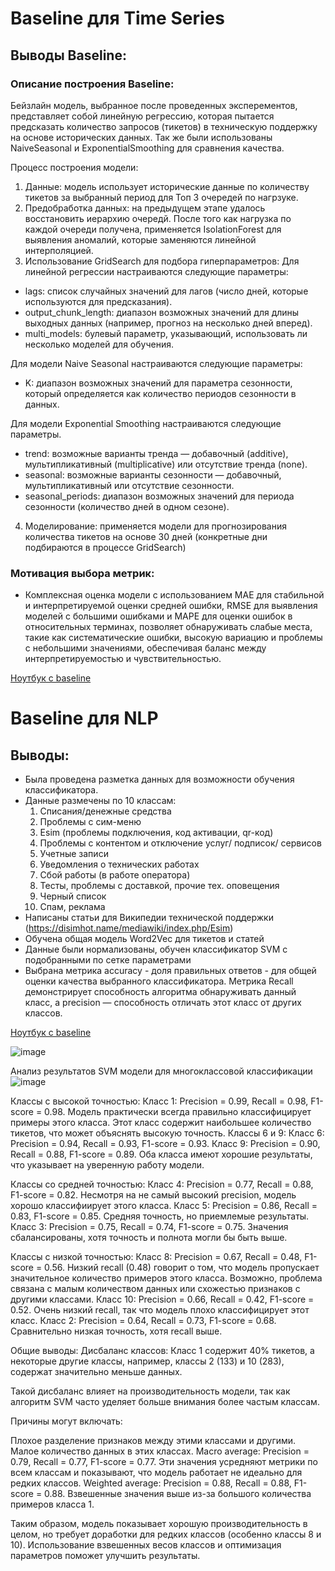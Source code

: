 # Baseline для Time Series

## Выводы Baseline:
### Описание построения Baseline:
Бейзлайн модель, выбранное после проведенных эксперементов, представляет собой линейную регрессию, которая пытается предсказать количество запросов (тикетов) в техническую поддержку на основе исторических данных. Так же были использованы NaiveSeasonal и ExponentialSmoothing для сравнения качества.

Процесс построения модели:
1. Данные: модель использует исторические данные по количеству тикетов за выбранный период для Топ 3 очередей по нагрзуке.
2. Предобработка данных: на предыдущем этапе удалось восстановить иерархию очередй. После того как нагрузка по каждой очереди получена, применяется IsolationForest для выявления аномалий, которые заменяются линейной интерполяцией.
3. Использование GridSearch для подбора гиперпараметров:
Для линейной регрессии настраиваются следующие параметры:

- lags: список случайных значений для лагов (число дней, которые используются для предсказания).
- output_chunk_length: диапазон возможных значений для длины выходных данных (например, прогноз на несколько дней вперед).
- multi_models: булевый параметр, указывающий, использовать ли несколько моделей для обучения.

Для модели Naive Seasonal настраиваются следующие параметры:

- K: диапазон возможных значений для параметра сезонности, который определяется как количество периодов сезонности в данных.

Для модели Exponential Smoothing настраиваются следующие параметры.

- trend: возможные варианты тренда — добавочный (additive), мультипликативный (multiplicative) или отсутствие тренда (none).
- seasonal: возможные варианты сезонности — добавочный, мультипликативный или отсутствие сезонности.
- seasonal_periods: диапазон возможных значений для периода сезонности (количество дней в одном сезоне).

4. Моделирование: применяется модели для прогнозирования количества тикетов на основе 30 дней (конкретные дни подбираются в процессе GridSearch)

### Мотивация выбора метрик: 
- Комплексная оценка модели с использованием MAE для стабильной и интерпретируемой оценки средней ошибки, RMSE для выявления моделей с большими ошибками и MAPE для оценки ошибок в относительных терминах, позволяет обнаруживать слабые места, такие как систематические ошибки, высокую вариацию и проблемы с небольшими значениями, обеспечивая баланс между интерпретируемостью и чувствительностью.



[Ноутбук с baseline](./notebooks/TS/baseline.ipynb)

# Baseline для NLP
## Выводы:
- Была проведена разметка данных для возможности обучения классификатора.
- Данные размечены по 10 классам:
  1. Списания/денежные средства
  2. Проблемы с сим-меню
  3. Esim (проблемы подключения, код активации, qr-код)
  4. Проблемы с контентом и отключение услуг/ подписок/ сервисов
  5. Учетные записи
  6. Уведомления о технических работах
  7. Сбой работы (в работе оператора)
  8. Тесты, проблемы с доставкой, прочие тех. оповещения
  9. Черный список
  10. Спам, реклама
- Написаны статьи для Википедии технической поддержки (https://disimhot.name/mediawiki/index.php/Esim)
- Обучена общая модель Word2Vec для тикетов и статей
- Данные были нормализованы, обучен классификатор SVM с подобранными по сетке параметрами
- Выбрана метрика accuracy - доля правильных ответов - для общей оценки качества выбранного классификатора. Метрика  Recall демонстрирует способность алгоритма обнаруживать данный класс, а precision — способность отличать этот класс от других классов.

[Ноутбук с baseline](./notebooks/NLP/Baseline.ipynb)

![image](https://github.com/user-attachments/assets/d23a30de-d374-4887-9173-fdb3dcc2fdb4)

Анализ результатов SVM модели для многоклассовой классификации
![image](https://github.com/user-attachments/assets/75dc2ff5-d6f2-4fda-b57c-e8e77800e46f)

Классы с высокой точностью: Класс 1: Precision = 0.99, Recall = 0.98, F1-score = 0.98. Модель практически всегда правильно классифицирует примеры этого класса. Этот класс содержит наибольшее количество тикетов, что может объяснять высокую точность. Классы 6 и 9: Класс 6: Precision = 0.94, Recall = 0.93, F1-score = 0.93. Класс 9: Precision = 0.90, Recall = 0.88, F1-score = 0.89. Оба класса имеют хорошие результаты, что указывает на уверенную работу модели.

Классы со средней точностью: Класс 4: Precision = 0.77, Recall = 0.88, F1-score = 0.82. Несмотря на не самый высокий precision, модель хорошо классифиирует этого класса. Класс 5: Precision = 0.86, Recall = 0.83, F1-score = 0.85. Средняя точность, но приемлемые результаты. Класс 3: Precision = 0.75, Recall = 0.74, F1-score = 0.75. Значения сбалансированы, хотя точность и полнота могли бы быть выше.

Классы с низкой точностью: Класс 8: Precision = 0.67, Recall = 0.48, F1-score = 0.56. Низкий recall (0.48) говорит о том, что модель пропускает значительное количество примеров этого класса. Возможно, проблема связана с малым количеством данных или схожестью признаков с другими классами. Класс 10: Precision = 0.66, Recall = 0.42, F1-score = 0.52. Очень низкий recall, так что модель плохо классифицирует этот класс. Класс 2: Precision = 0.64, Recall = 0.73, F1-score = 0.68. Сравнительно низкая точность, хотя recall выше.

Общие выводы: Дисбаланс классов: Класс 1 содержит 40% тикетов, а некоторые другие классы, например, классы 2 (133) и 10 (283), содержат значительно меньше данных.

Такой дисбаланс влияет на производительность модели, так как алгоритм SVM часто уделяет больше внимания более частым классам.

Причины могут включать:

Плохое разделение признаков между этими классами и другими.
Малое количество данных в этих классах.
Macro average: Precision = 0.79, Recall = 0.77, F1-score = 0.77. Эти значения усредняют метрики по всем классам и показывают, что модель работает не идеально для редких классов. Weighted average: Precision = 0.88, Recall = 0.88, F1-score = 0.88. Взвешенные значения выше из-за большого количества примеров класса 1.

Таким образом, модель показывает хорошую производительность в целом, но требует доработки для редких классов (особенно классы 8 и 10). Использование взвешенных весов классов и оптимизация параметров поможет улучшить результаты.

